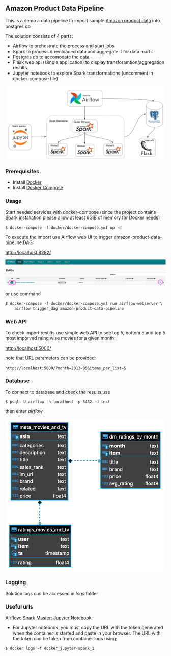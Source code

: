 ## Amazon Product Data Pipeline

This is a demo a data pipeline to import sample [Amazon product data](http://jmcauley.ucsd.edu/data/amazon/links.html) into postgres db

The solution consists of 4 parts:
- Airflow to orchestrate the process and start jobs
- Spark to process downloaded data and aggregate it for data marts
- Postgres db to accomodate the data
- Flask web api (simple application) to display transforamtion/aggregation results
- Jupyter notebook to explore Spark transformations (uncomment in docker-compose file)

![alt text](https://github.com/paclflst/amazon-product-data-pipeline/blob/main/images/prj_setup_schema.png?raw=true)

### Prerequisites

- Install [Docker](https://www.docker.com/)
- Install [Docker Compose](https://docs.docker.com/compose/install/)


### Usage

Start needed services with docker-compose (since the project contains Spark installation please allow at least 6GiB of memory for Docker needs)

```shell
$ docker-compose -f docker/docker-compose.yml up -d
```

To execute the import use Airflow web UI to trigger amazon-product-data-pipeline DAG:

[http://localhost:8282/](http://localhost:8282/)

![alt text](https://github.com/paclflst/amazon-product-data-pipeline/blob/main/images/dag_main_screen.png?raw=true)

or use command

```shell
$ docker-compose -f docker/docker-compose.yml run airflow-webserver \
    airflow trigger_dag amazon-product-data-pipeline 
```

### Web API
To check import results use simple web API to see top 5, bottom 5 and top 5 most imporved raing wise movies for a given month:

[http://localhost:5000/](http://localhost:5000/)

note that URL parameters can be provided:
```shell
http://localhost:5000/?month=2013-05&items_per_list=5
```

### Database
To connect to database and check the results use 

```shell
$ psql -U airflow -h localhost -p 5432 -d test
```
then enter *airflow*

<img src="https://github.com/paclflst/amazon-product-data-pipeline/blob/main/images/db_schema.png?raw=true" width="500">

### Logging
Solution logs can be accessed in *logs* folder

### Useful urls
[Airflow: ](http://localhost:8282/)
[Spark Master: ](http://localhost:8181/)
[Jupyter Notebook: ](http://127.0.0.1:8888/)

- For Jupyter notebook, you must copy the URL with the token generated when the container is started and paste in your browser. The URL with the token can be taken from container logs using:

```shell
$ docker logs -f docker_jupyter-spark_1
```